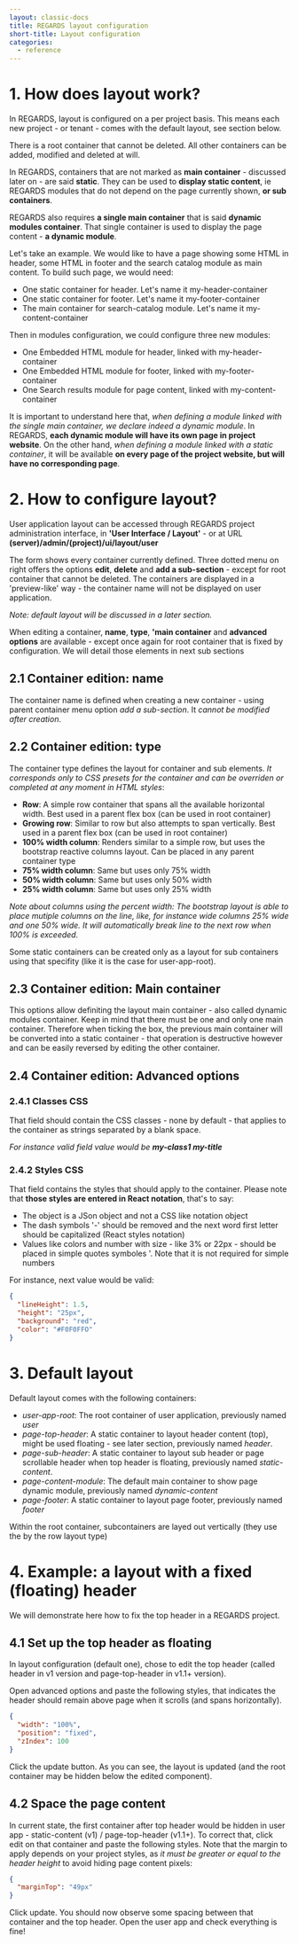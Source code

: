 ```yaml
---
layout: classic-docs
title: REGARDS layout configuration
short-title: Layout configuration
categories:
  - reference
---
```


# 1. How does layout work?

In REGARDS, layout is configured on a per project basis. This means each new project - or tenant - comes with the default layout, see section below.

There is a root container that cannot be deleted. All other containers can be added, modified and deleted at will.

In REGARDS, containers that are not marked as **main container** - discussed later on - are said **static**. They can be used to **display static content**, ie REGARDS modules that do not depend on the page currently shown, **or sub containers**.

REGARDS also requires **a single main container** that is said **dynamic modules container**. That single container is used to display the page content - **a dynamic module**.

Let's take an example. We would like to have a page showing some HTML in header, some HTML in footer and the search catalog module as main content. To build such page, we would need:
* One static container for header. Let's name it my-header-container
* One static container for footer. Let's name it my-footer-container
* The main container for search-catalog module. Let's name it my-content-container

Then in modules configuration, we could configure three new modules:
* One Embedded HTML module for header, linked with my-header-container
* One Embedded HTML module for footer, linked with my-footer-container
* One Search results module for page content, linked with my-content-container

It is important to understand here that, *when defining a module linked with the single main container, we declare indeed a dynamic module*. In REGARDS, **each dynamic module will have its own page in project website**. On the other hand, *when defining a module linked with a static container*, it will be available **on every page of the project website, but will have no corresponding page**.

# 2. How to configure layout?

User application layout can be accessed through REGARDS project administration interface, in **'User Interface / Layout'** - or at URL **(server)/admin/(project)/ui/layout/user**

The form shows every container currently defined. Three dotted menu on right offers the options **edit**, **delete** and **add a sub-section** - except for root container that cannot be deleted. The containers are displayed in a 'preview-like' way - the container name will not be displayed on user application.

*Note: default layout will be discussed in a later section.*

When editing a container, **name**, **type**, **'main container** and **advanced options** are available - except once again for root container that is fixed by configuration. We will detail those elements in next sub sections

## 2.1 Container edition: name

The container name is defined when creating a new container - using parent container menu option *add a sub-section*. It *cannot be modified after creation*.
 
## 2.2 Container edition: type

The container type defines the layout for container and sub elements. *It corresponds only to CSS presets for the container and can be overriden or completed at any moment in HTML styles*:
* **Row**: A simple row container that spans all the available horizontal width. Best used in a parent flex box (can be used in root container)
* **Growing row**: Similar to row but also attempts to span vertically. Best used in a parent flex box (can be used in root container)
* **100% width column**: Renders similar to a simple row, but uses the bootstrap reactive columns layout. Can be placed in any parent container type
* **75% width column**: Same but uses only 75% width
* **50% width column**: Same but uses only 50% width
* **25% width column**: Same but uses only 25% width

*Note about columns using the percent width: The bootstrap layout is able to place mutiple columns on the line, like, for instance wide columns 25% wide and one 50% wide. It will automatically break line to the next row when 100% is exceeded.*

Some static containers can be created only as a layout for sub containers using that specifity (like it is the case for user-app-root).

## 2.3 Container edition: Main container

This options allow definiting the layout main container - also called dynamic modules container. Keep in mind that there must be one and only one main container. Therefore when ticking the box, the previous main container will be converted into a static container - that operation is destructive however and can be easily reversed by editing the other container.

## 2.4 Container edition: Advanced options

### 2.4.1 Classes CSS

That field should contain the CSS classes - none by default - that applies to the container as strings separated by a blank space.

*For instance valid field value would be **my-class1 my-title***

### 2.4.2 Styles CSS

That field contains the styles that should apply to the container. Please note that **those styles are entered in React notation**, that's to say:
* The object is a JSon object and not a CSS like notation object
* The dash symbols '-' should be removed and the next word first letter should be capitalized (React styles notation)
* Values like colors and number with size - like 3% or 22px -  should be placed in simple quotes symboles '. Note that it is not required for simple numbers

For instance, next value would be valid:

```json
{ 
  "lineHeight": 1.5, 
  "height": "25px", 
  "background": "red", 
  "color": "#F0F0FFO" 
}
```

# 3. Default layout

Default layout comes with the following containers:
* *user-app-root*: The root container of user application, previously named *user*
* *page-top-header*: A static container to layout header content (top), might be used floating - see later section, previously named *header*.
* *page-sub-header*: A static container to layout sub header or page scrollable header when top header is floating, previously named *static-content*.
* *page-content-module*: The default main container to show page dynamic module, previously named *dynamic-content*
* *page-footer*: A static container to layout page footer, previously named *footer*

Within the root container, subcontainers are layed out vertically (they use the by the row layout type)

# 4. Example: a layout with a fixed (floating) header

We will demonstrate here how to fix the top header in a REGARDS project.

## 4.1 Set up the top header as floating

In layout configuration (default one), chose to edit the top header (called header in v1 version and page-top-header in v1.1+ version).

Open advanced options and paste the following styles, that indicates the header should remain above page when it scrolls (and spans horizontally).


```json
{
  "width": "100%",
  "position": "fixed",
  "zIndex": 100
}
```

Click the update button. As you can see, the layout is updated (and the root container may be hidden below the edited component).

## 4.2 Space the page content

In current state, the first container after top header would be hidden in user app - static-content (v1) / page-top-header (v1.1+). To correct that, click edit on that container and paste the following styles. Note that the margin to apply depends on your project styles, as *it must be greater or equal to the header height* to avoid hiding page content pixels:


```json
{
  "marginTop": "49px"
}
```

Click update. You should now observe some spacing between that container and the top header. Open the user app and check everything is fine!

